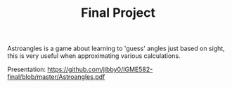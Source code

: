 ﻿---
layout: post
title: Final Project
---

Astroangles is a game about learning to 'guess' angles just based on sight, this is very useful when approximating various calculations.

Presentation: https://github.com/jibby0/IGME582-final/blob/master/Astroangles.pdf